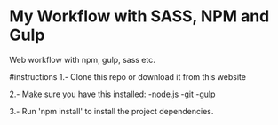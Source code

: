 # My Workflow with SASS, NPM and Gulp
Web workflow with npm, gulp, sass etc.

#instructions
1.- Clone this repo or download it from this website

2.- Make sure you have this installed:
	-[node.js](http://nodejs.org/)
	-[git](http://git-scm.com/)
	-[gulp](http://gulpjs.com/)

3.- Run 'npm install' to install the project dependencies.	
